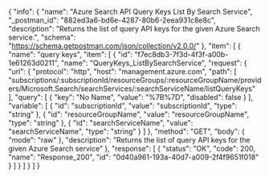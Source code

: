 {
  "info": {
    "name": "Azure Search API Query Keys List By Search Service",
    "_postman_id": "882ed3a6-bd6e-4287-80b6-2eea931c8e8c",
    "description": "Returns the list of query API keys for the given Azure Search service.",
    "schema": "https://schema.getpostman.com/json/collection/v2.0.0/"
  },
  "item": [
    {
      "name": "query keys",
      "item": [
        {
          "id": "f7ec8db3-7f3d-4f3f-a00b-1e61263d0211",
          "name": "QueryKeys_ListBySearchService",
          "request": {
            "url": {
              "protocol": "http",
              "host": "management.azure.com",
              "path": [
                "subscriptions/:subscriptionId/resourceGroups/:resourceGroupName/providers/Microsoft.Search/searchServices/:searchServiceName/listQueryKeys"
              ],
              "query": [
                {
                  "key": "No Name",
                  "value": "%7B%7D",
                  "disabled": false
                }
              ],
              "variable": [
                {
                  "id": "subscriptionId",
                  "value": "subscriptionId",
                  "type": "string"
                },
                {
                  "id": "resourceGroupName",
                  "value": "resourceGroupName",
                  "type": "string"
                },
                {
                  "id": "searchServiceName",
                  "value": "searchServiceName",
                  "type": "string"
                }
              ]
            },
            "method": "GET",
            "body": {
              "mode": "raw"
            },
            "description": "Returns the list of query API keys for the given Azure Search service"
          },
          "response": [
            {
              "status": "OK",
              "code": 200,
              "name": "Response_200",
              "id": "0d40a961-193a-40d7-a009-2f4f9651f018"
            }
          ]
        }
      ]
    }
  ]
}
